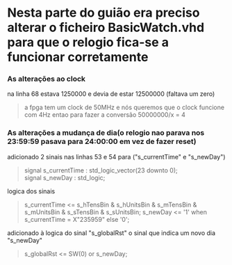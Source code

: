 # Nesta parte do guião era preciso alterar o ficheiro BasicWatch.vhd para que o relogio fica-se a funcionar corretamente
### As alterações ao clock
 na linha 68 estava 1250000 e devia de estar 12500000 (faltava um zero)
> a fpga tem um clock de 50MHz e nós queremos que o clock funcione com 4Hz entao para fazer a conversão 50000000/x = 4

 
### As alterações a mudança de dia(o relogio nao parava nos 23:59:59 pasava para 24:00:00 em vez de fazer reset)
 adicionado 2 sinais nas linhas 53 e 54 para ("s_currentTime"  e "s_newDay")
 >  signal s_currentTime : std_logic_vector(23 downto 0);  
 >  signal s_newDay : std_logic;

 logica dos sinais
 > s_currentTime	<= s_hTensBin & s_hUnitsBin & s_mTensBin & s_mUnitsBin & s_sTensBin & s_sUnitsBin; 
 > s_newDay <= '1' when s_currentTime = X"235959" else '0';
  
 adicionado à logica do sinal "s_globalRst" o sinal que indica um novo dia "s_newDay"
 > s_globalRst	<= SW(0) or s_newDay;
 
